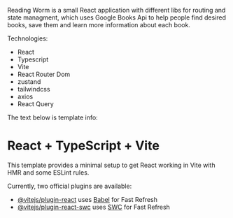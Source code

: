Reading Worm is a small React application with different libs for routing and state managment, which uses Google Books Api to help people find desired books, save them and learn more information about each book.

Technologies:
- React
- Typescript
- Vite
- React Router Dom
- zustand
- tailwindcss
- axios
- React Query

The text below is template info:

# React + TypeScript + Vite

This template provides a minimal setup to get React working in Vite with HMR and some ESLint rules.

Currently, two official plugins are available:

- [@vitejs/plugin-react](https://github.com/vitejs/vite-plugin-react/blob/main/packages/plugin-react/README.md) uses [Babel](https://babeljs.io/) for Fast Refresh
- [@vitejs/plugin-react-swc](https://github.com/vitejs/vite-plugin-react-swc) uses [SWC](https://swc.rs/) for Fast Refresh
